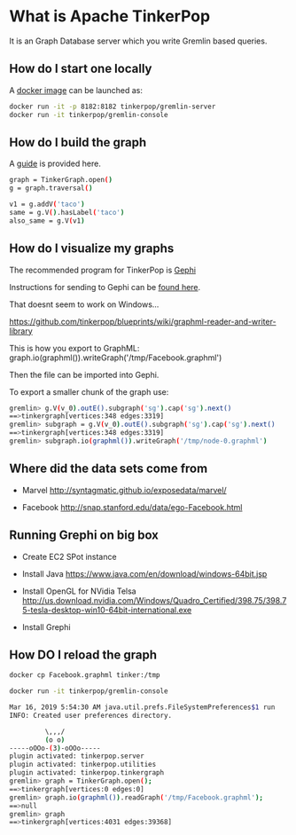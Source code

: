 # What is Apache TinkerPop

It is an Graph Database server which you write Gremlin based queries.

## How do I start one locally

A [docker image](https://hub.docker.com/r/tinkerpop/gremlin-server) can be launched as:

```bash
docker run -it -p 8182:8182 tinkerpop/gremlin-server
docker run -it tinkerpop/gremlin-console
```

## How do I build the graph

A [guide](http://tinkerpop.apache.org/docs/3.1.0-incubating/tutorials-getting-started.html) is provided here.

```bash
graph = TinkerGraph.open()
g = graph.traversal()

v1 = g.addV('taco')
same = g.V().hasLabel('taco')
also_same = g.V(v1)
```

## How do I visualize my graphs

The recommended program for TinkerPop is [Gephi](https://gephi.org/users/download/)

Instructions for sending to Gephi can be [found here](https://groups.google.com/forum/#!topic/gremlin-users/pT87rPvty0g).

That doesnt seem to work on Windows...

https://github.com/tinkerpop/blueprints/wiki/graphml-reader-and-writer-library

This is how you export to GraphML: graph.io(graphml()).writeGraph('/tmp/Facebook.graphml')

Then the file can be imported into Gephi.

To export a smaller chunk of the graph use:

```bash
gremlin> g.V(v_0).outE().subgraph('sg').cap('sg').next()
==>tinkergraph[vertices:348 edges:3319]
gremlin> subgraph = g.V(v_0).outE().subgraph('sg').cap('sg').next()
==>tinkergraph[vertices:348 edges:3319]
gremlin> subgraph.io(graphml()).writeGraph('/tmp/node-0.graphml')
```

## Where did the data sets come from

- Marvel http://syntagmatic.github.io/exposedata/marvel/

- Facebook http://snap.stanford.edu/data/ego-Facebook.html

## Running Grephi on big box

- Create EC2 SPot instance

- Install Java https://www.java.com/en/download/windows-64bit.jsp

- Install OpenGL for NVidia Telsa http://us.download.nvidia.com/Windows/Quadro_Certified/398.75/398.75-tesla-desktop-win10-64bit-international.exe

- Install Grephi

## How DO I reload the graph

```bash
docker cp Facebook.graphml tinker:/tmp
```

```bash
docker run -it tinkerpop/gremlin-console

Mar 16, 2019 5:54:30 AM java.util.prefs.FileSystemPreferences$1 run
INFO: Created user preferences directory.

         \,,,/
         (o o)
-----oOOo-(3)-oOOo-----
plugin activated: tinkerpop.server
plugin activated: tinkerpop.utilities
plugin activated: tinkerpop.tinkergraph
gremlin> graph = TinkerGraph.open();
==>tinkergraph[vertices:0 edges:0]
gremlin> graph.io(graphml()).readGraph('/tmp/Facebook.graphml');
==>null
gremlin> graph
==>tinkergraph[vertices:4031 edges:39368]
```
